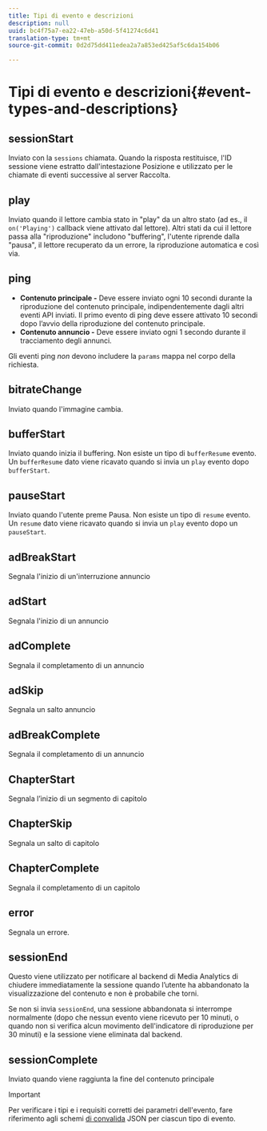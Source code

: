 ```yaml
---
title: Tipi di evento e descrizioni
description: null
uuid: bc4f75a7-ea22-47eb-a50d-5f41274c6d41
translation-type: tm+mt
source-git-commit: 0d2d75dd411edea2a7a853ed425af5c6da154b06

---
```



# Tipi di evento e descrizioni{#event-types-and-descriptions}

## sessionStart

Inviato con la `sessions` chiamata. Quando la risposta restituisce, l'ID sessione viene estratto dall'intestazione Posizione e utilizzato per le chiamate di eventi successive al server Raccolta.

## play

Inviato quando il lettore cambia stato in "play" da un altro stato (ad es., il `on('Playing')` callback viene attivato dal lettore). Altri stati da cui il lettore passa alla "riproduzione" includono "buffering", l'utente riprende dalla "pausa", il lettore recuperato da un errore, la riproduzione automatica e così via.

## ping

* **Contenuto principale -** Deve essere inviato ogni 10 secondi durante la riproduzione del contenuto principale, indipendentemente dagli altri eventi API inviati. Il primo evento di ping deve essere attivato 10 secondi dopo l’avvio della riproduzione del contenuto principale.
* **Contenuto annuncio -** Deve essere inviato ogni 1 secondo durante il tracciamento degli annunci.

Gli eventi ping *non* devono includere la `params` mappa nel corpo della richiesta.

## bitrateChange

Inviato quando l'immagine cambia.

## bufferStart

Inviato quando inizia il buffering. Non esiste un tipo di `bufferResume` evento. Un `bufferResume` dato viene ricavato quando si invia un `play` evento dopo `bufferStart`.

## pauseStart

Inviato quando l'utente preme Pausa. Non esiste un tipo di `resume` evento. Un `resume` dato viene ricavato quando si invia un `play` evento dopo un `pauseStart`.

## adBreakStart

Segnala l'inizio di un'interruzione annuncio

## adStart

Segnala l'inizio di un annuncio

## adComplete

Segnala il completamento di un annuncio

## adSkip

Segnala un salto annuncio

## adBreakComplete

Segnala il completamento di un annuncio

## ChapterStart

Segnala l’inizio di un segmento di capitolo

## ChapterSkip

Segnala un salto di capitolo

## ChapterComplete

Segnala il completamento di un capitolo

## error

Segnala un errore.

## sessionEnd

Questo viene utilizzato per notificare al backend di Media Analytics di chiudere immediatamente la sessione quando l’utente ha abbandonato la visualizzazione del contenuto e non è probabile che torni.

Se non si invia `sessionEnd`, una sessione abbandonata si interrompe normalmente (dopo che nessun evento viene ricevuto per 10 minuti, o quando non si verifica alcun movimento dell'indicatore di riproduzione per 30 minuti) e la sessione viene eliminata dal backend.

## sessionComplete

Inviato quando viene raggiunta la fine del contenuto principale

>[!IMPORTANT]
>
>Per verificare i tipi e i requisiti corretti dei parametri dell'evento, fare riferimento agli schemi [di convalida](/help/media-collection-api/mc-api-ref/mc-api-json-validation.md) JSON per ciascun tipo di evento.

